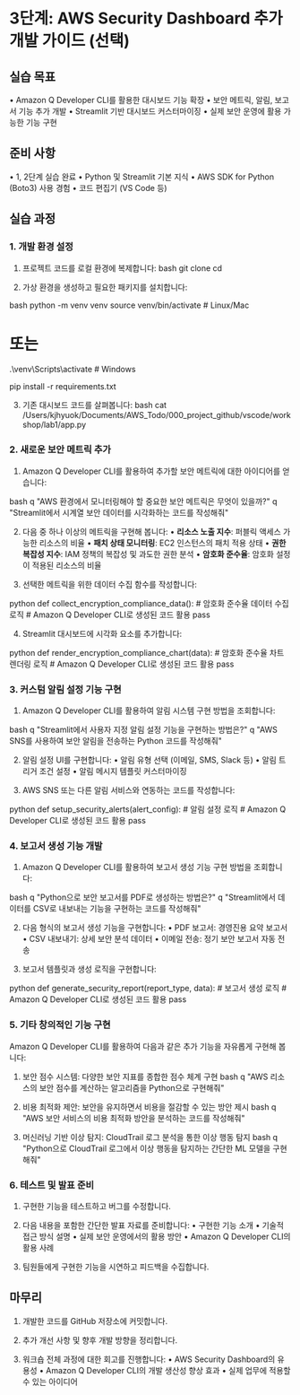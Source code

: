 # 3단계: AWS Security Dashboard 추가 개발 가이드 (선택)

## 실습 목표
• Amazon Q Developer CLI를 활용한 대시보드 기능 확장
• 보안 메트릭, 알림, 보고서 기능 추가 개발
• Streamlit 기반 대시보드 커스터마이징
• 실제 보안 운영에 활용 가능한 기능 구현

## 준비 사항
• 1, 2단계 실습 완료
• Python 및 Streamlit 기본 지식
• AWS SDK for Python (Boto3) 사용 경험
• 코드 편집기 (VS Code 등)

## 실습 과정

### 1. 개발 환경 설정

1. 프로젝트 코드를 로컬 환경에 복제합니다:
  bash
   git clone <repository-url>
   cd <project-directory>
   

2. 가상 환경을 생성하고 필요한 패키지를 설치합니다:
  
bash
   python -m venv venv
   source venv/bin/activate  # Linux/Mac
   # 또는
   .\venv\Scripts\activate  # Windows
   
   pip install -r requirements.txt
   


3. 기존 대시보드 코드를 살펴봅니다:
  bash
   cat /Users/kjhyuok/Documents/AWS_Todo/000_project_github/vscode/workshop/lab1/app.py
   

### 2. 새로운 보안 메트릭 추가

1. Amazon Q Developer CLI를 활용하여 추가할 보안 메트릭에 대한 아이디어를 얻습니다:
  
bash
   q "AWS 환경에서 모니터링해야 할 중요한 보안 메트릭은 무엇이 있을까?"
   q "Streamlit에서 시계열 보안 데이터를 시각화하는 코드를 작성해줘"
   


2. 다음 중 하나 이상의 메트릭을 구현해 봅니다:
   • **리소스 노출 지수**: 퍼블릭 액세스 가능한 리소스의 비율
   • **패치 상태 모니터링**: EC2 인스턴스의 패치 적용 상태
   • **권한 복잡성 지수**: IAM 정책의 복잡성 및 과도한 권한 분석
   • **암호화 준수율**: 암호화 설정이 적용된 리소스의 비율

3. 선택한 메트릭을 위한 데이터 수집 함수를 작성합니다:
  
python
   def collect_encryption_compliance_data():
       # 암호화 준수율 데이터 수집 로직
       # Amazon Q Developer CLI로 생성된 코드 활용
       pass
   


4. Streamlit 대시보드에 시각화 요소를 추가합니다:
  
python
   def render_encryption_compliance_chart(data):
       # 암호화 준수율 차트 렌더링 로직
       # Amazon Q Developer CLI로 생성된 코드 활용
       pass
   


### 3. 커스텀 알림 설정 기능 구현

1. Amazon Q Developer CLI를 활용하여 알림 시스템 구현 방법을 조회합니다:
  
bash
   q "Streamlit에서 사용자 지정 알림 설정 기능을 구현하는 방법은?"
   q "AWS SNS를 사용하여 보안 알림을 전송하는 Python 코드를 작성해줘"
   


2. 알림 설정 UI를 구현합니다:
   • 알림 유형 선택 (이메일, SMS, Slack 등)
   • 알림 트리거 조건 설정
   • 알림 메시지 템플릿 커스터마이징

3. AWS SNS 또는 다른 알림 서비스와 연동하는 코드를 작성합니다:
  
python
   def setup_security_alerts(alert_config):
       # 알림 설정 로직
       # Amazon Q Developer CLI로 생성된 코드 활용
       pass
   


### 4. 보고서 생성 기능 개발

1. Amazon Q Developer CLI를 활용하여 보고서 생성 기능 구현 방법을 조회합니다:
  
bash
   q "Python으로 보안 보고서를 PDF로 생성하는 방법은?"
   q "Streamlit에서 데이터를 CSV로 내보내는 기능을 구현하는 코드를 작성해줘"
   


2. 다음 형식의 보고서 생성 기능을 구현합니다:
   • PDF 보고서: 경영진용 요약 보고서
   • CSV 내보내기: 상세 보안 분석 데이터
   • 이메일 전송: 정기 보안 보고서 자동 전송

3. 보고서 템플릿과 생성 로직을 구현합니다:
  
python
   def generate_security_report(report_type, data):
       # 보고서 생성 로직
       # Amazon Q Developer CLI로 생성된 코드 활용
       pass
   


### 5. 기타 창의적인 기능 구현

Amazon Q Developer CLI를 활용하여 다음과 같은 추가 기능을 자유롭게 구현해 봅니다:

1. 보안 점수 시스템: 다양한 보안 지표를 종합한 점수 체계 구현
  bash
   q "AWS 리소스의 보안 점수를 계산하는 알고리즘을 Python으로 구현해줘"
   

2. 비용 최적화 제안: 보안을 유지하면서 비용을 절감할 수 있는 방안 제시
  bash
   q "AWS 보안 서비스의 비용 최적화 방안을 분석하는 코드를 작성해줘"
   

3. 머신러닝 기반 이상 탐지: CloudTrail 로그 분석을 통한 이상 행동 탐지
  bash
   q "Python으로 CloudTrail 로그에서 이상 행동을 탐지하는 간단한 ML 모델을 구현해줘"
   

### 6. 테스트 및 발표 준비

1. 구현한 기능을 테스트하고 버그를 수정합니다.

2. 다음 내용을 포함한 간단한 발표 자료를 준비합니다:
   • 구현한 기능 소개
   • 기술적 접근 방식 설명
   • 실제 보안 운영에서의 활용 방안
   • Amazon Q Developer CLI의 활용 사례

3. 팀원들에게 구현한 기능을 시연하고 피드백을 수집합니다.

## 마무리

1. 개발한 코드를 GitHub 저장소에 커밋합니다.

2. 추가 개선 사항 및 향후 개발 방향을 정리합니다.

3. 워크숍 전체 과정에 대한 회고를 진행합니다:
   • AWS Security Dashboard의 유용성
   • Amazon Q Developer CLI의 개발 생산성 향상 효과
   • 실제 업무에 적용할 수 있는 아이디어
